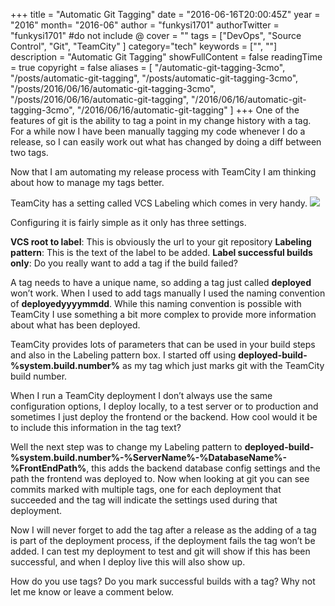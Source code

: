 +++
title = "Automatic Git Tagging"
date = "2016-06-16T20:00:45Z"
year = "2016"
month= "2016-06"
author = "funkysi1701"
authorTwitter = "funkysi1701" #do not include @
cover = ""
tags = ["DevOps",  "Source Control", "Git", "TeamCity" ]
category="tech"
keywords = ["", ""]
description =  "Automatic Git Tagging"
showFullContent = false
readingTime = true
copyright = false
aliases = [
    "/automatic-git-tagging-3cmo",
    "/posts/automatic-git-tagging",
    "/posts/automatic-git-tagging-3cmo",
    "/posts/2016/06/16/automatic-git-tagging-3cmo",
    "/posts/2016/06/16/automatic-git-tagging",
    "/2016/06/16/automatic-git-tagging-3cmo",
    "/2016/06/16/automatic-git-tagging"
]
+++
One of the features of git is the ability to tag a point in my change history with a tag. For a while now I have been manually tagging my code whenever I do a release, so I can easily work out what has changed by doing a diff between two tags.

Now that I am automating my release process with TeamCity I am thinking about how to manage my tags better.

TeamCity has a setting called VCS Labeling which comes in very handy.
![](/images/2016/Untitled.jpg)

Configuring it is fairly simple as it only has three settings.

**VCS root to label**: This is obviously the url to your git repository
**Labeling pattern**: This is the text of the label to be added.
**Label successful builds only**: Do you really want to add a tag if the build failed?

A tag needs to have a unique name, so adding a tag just called **deployed** won’t work. When I used to add tags manually I used the naming convention of **deployedyyyymmdd**.  While this naming convention is possible with TeamCity I use something a bit more complex to provide more information about what has been deployed.

TeamCity provides lots of parameters that can be used in your build steps and also in the Labeling pattern box. I started off using **deployed-build-%system.build.number%** as my tag which just marks git with the TeamCity build number.

When I run a TeamCity deployment I don’t always use the same configuration options, I deploy locally, to a test server or to production and sometimes I just deploy the frontend or the backend. How cool would it be to include this information in the tag text?

Well the next step was to change my Labeling pattern to **deployed-build-%system.build.number%-%ServerName%-%DatabaseName%-%FrontEndPath%**, this adds the backend database config settings and the path the frontend was deployed to. Now when looking at git you can see commits marked with multiple tags, one for each deployment that succeeded and the tag will indicate the settings used during that deployment.

Now I will never forget to add the tag after a release as the adding of a tag is part of the deployment process, if the deployment fails the tag won’t be added. I can test my deployment to test and git will show if this has been successful, and when I deploy live this will also show up.

How do you use tags? Do you mark successful builds with a tag? Why not let me know or leave a comment below.

